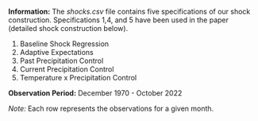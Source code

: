 <p><strong>Information:</strong> The <em>shocks.csv</em> file contains five specifications of our shock construction. Specifications 1,4, and 5 have been used in the paper (detailed shock construction below).</p>
<ol>
<li>Baseline Shock Regression</li>
<li>Adaptive Expectations</li>
<li>Past Precipitation Control</li>
<li>Current Precipitation Control</li>
<li>Temperature x Precipitation Control</li>
</ol>
<p><strong>Observation Period:</strong> December 1970 - October 2022</p>
<p><em>Note: </em>Each row represents the observations for a given month.</p>
